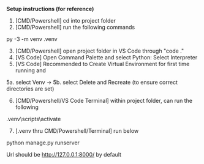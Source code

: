 **Setup instructions (for reference)**


1. [CMD/Powershell] cd into project folder
2. [CMD/Powershell] run the following commands

py -3 -m venv .venv

3. [CMD/Powershell] open project folder in VS Code through "code ."
4. [VS Code] Open Command Palette  and select Python: Select Interpreter 
5. [VS Code] Recommended to Create Virtual Environment for first time running and 

5a. select Venv -> 
5b. select Delete and Recreate (to ensure correct directories are set) 

6. [CMD/Powershell/VS Code Terminal] within project folder, can run the following

.venv\scripts\activate

7. [.venv thru CMD/Powershell/Terminal] run below

python manage.py runserver

Url should be http://127.0.0.1:8000/ by default
